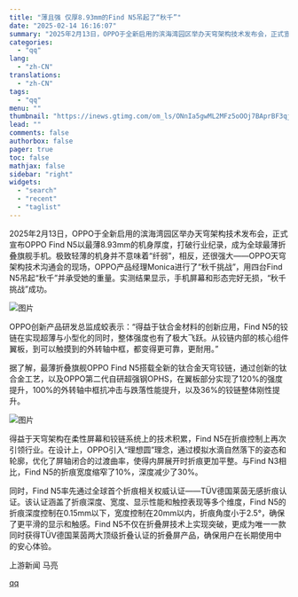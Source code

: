 ```yaml
---
title: "薄且强 仅厚8.93mm的Find N5吊起了“秋千”"
date: "2025-02-14 16:16:07"
summary: "2025年2月13日，OPPO于全新启用的滨海湾园区举办天穹架构技术发布会，正式宣布OPPO Fin..."
categories:
  - "qq"
lang:
  - "zh-CN"
translations:
  - "zh-CN"
tags:
  - "qq"
menu: ""
thumbnail: "https://inews.gtimg.com/om_ls/ONnIa5gwML2MFz5oOOj7BAprBF3qjXhu32BIvdMeO3jgYAA_640360/0"
lead: ""
comments: false
authorbox: false
pager: true
toc: false
mathjax: false
sidebar: "right"
widgets:
  - "search"
  - "recent"
  - "taglist"
---
```


2025年2月13日，OPPO于全新启用的滨海湾园区举办天穹架构技术发布会，正式宣布OPPO Find N5以最薄8.93mm的机身厚度，打破行业纪录，成为全球最薄折叠旗舰手机。极致轻薄的机身并不意味着“纤弱”，相反，还很强大——OPPO天穹架构技术沟通会的现场，OPPO产品经理Monica进行了“秋千挑战”，用四台Find N5吊起“秋千”并承受她的重量。实测结果显示，手机屏幕和形态完好无损，“秋千挑战”成功。

![图片](https://inews.gtimg.com/om_bt/OqAkYp274-gGNOrNn7gYe7ZHO_SRu_yJXM5PIbKsyebzQAA/641)

OPPO创新产品研发总监成蛟表示：“得益于钛合金材料的创新应用，Find N5的铰链在实现超薄与小型化的同时，整体强度也有了极大飞跃。从铰链内部的核心组件翼板，到可以触摸到的外转轴中框，都变得更可靠，更耐用。”

据了解，最薄折叠旗舰OPPO Find N5搭载全新的钛合金天穹铰链，通过创新的钛合金工艺，以及OPPO第二代自研超强钢OPHS，在翼板部分实现了120%的强度提升，100%的外转轴中框抗冲击与跌落性能提升，以及36%的铰链整体刚性提升。

![图片](https://inews.gtimg.com/om_bt/OqX82ccx6loP7f_Dyca3lJtCN9g7ArSno6beAx71jr2P8AA/641)

得益于天穹架构在柔性屏幕和铰链系统上的技术积累，Find N5在折痕控制上再次引领行业。在设计上，OPPO引入“理想圆”理念，通过模拟水滴自然落下的姿态和轮廓，优化了屏轴闭合的过渡曲率，使得内屏展开时折痕更加平整。与Find N3相比，Find N5的折痕宽度缩窄了10%，深度减少了30%。

同时，Find N5率先通过全球首个折痕相关权威认证——TÜV德国莱茵无感折痕认证。该认证涵盖了折痕深度、宽度、显示性能和触控表现等多个维度，Find N5的折痕深度控制在0.15mm以下，宽度控制在20mm以内，折痕角度小于2.5°，确保了更平滑的显示和触感。Find N5不仅在折叠屏技术上实现突破，更成为唯一一款同时获得TÜV德国莱茵两大顶级折叠认证的折叠屏产品，确保用户在长期使用中的安心体验。

上游新闻 马亮

[qq](https://new.qq.com/rain/a/20250214A05XQK00)
